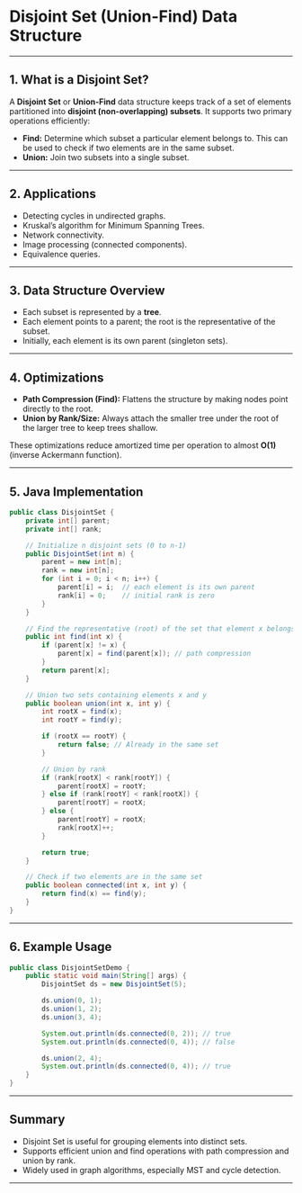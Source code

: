 # Disjoint Set (Union-Find) Data Structure

---

## 1. What is a Disjoint Set?

A **Disjoint Set** or **Union-Find** data structure keeps track of a set of elements partitioned into **disjoint (non-overlapping) subsets**. It supports two primary operations efficiently:

- **Find:** Determine which subset a particular element belongs to. This can be used to check if two elements are in the same subset.
- **Union:** Join two subsets into a single subset.

---

## 2. Applications

- Detecting cycles in undirected graphs.
- Kruskal’s algorithm for Minimum Spanning Trees.
- Network connectivity.
- Image processing (connected components).
- Equivalence queries.

---

## 3. Data Structure Overview

- Each subset is represented by a **tree**.
- Each element points to a parent; the root is the representative of the subset.
- Initially, each element is its own parent (singleton sets).

---

## 4. Optimizations

- **Path Compression (Find):** Flattens the structure by making nodes point directly to the root.
- **Union by Rank/Size:** Always attach the smaller tree under the root of the larger tree to keep trees shallow.

These optimizations reduce amortized time per operation to almost **O(1)** (inverse Ackermann function).

---

## 5. Java Implementation

```java
public class DisjointSet {
    private int[] parent;
    private int[] rank;

    // Initialize n disjoint sets (0 to n-1)
    public DisjointSet(int n) {
        parent = new int[n];
        rank = new int[n];
        for (int i = 0; i < n; i++) {
            parent[i] = i;  // each element is its own parent
            rank[i] = 0;    // initial rank is zero
        }
    }

    // Find the representative (root) of the set that element x belongs to
    public int find(int x) {
        if (parent[x] != x) {
            parent[x] = find(parent[x]); // path compression
        }
        return parent[x];
    }

    // Union two sets containing elements x and y
    public boolean union(int x, int y) {
        int rootX = find(x);
        int rootY = find(y);

        if (rootX == rootY) {
            return false; // Already in the same set
        }

        // Union by rank
        if (rank[rootX] < rank[rootY]) {
            parent[rootX] = rootY;
        } else if (rank[rootY] < rank[rootX]) {
            parent[rootY] = rootX;
        } else {
            parent[rootY] = rootX;
            rank[rootX]++;
        }

        return true;
    }

    // Check if two elements are in the same set
    public boolean connected(int x, int y) {
        return find(x) == find(y);
    }
}
```

---

## 6. Example Usage

```java
public class DisjointSetDemo {
    public static void main(String[] args) {
        DisjointSet ds = new DisjointSet(5);

        ds.union(0, 1);
        ds.union(1, 2);
        ds.union(3, 4);

        System.out.println(ds.connected(0, 2)); // true
        System.out.println(ds.connected(0, 4)); // false

        ds.union(2, 4);
        System.out.println(ds.connected(0, 4)); // true
    }
}
```

---

## Summary

- Disjoint Set is useful for grouping elements into distinct sets.
- Supports efficient union and find operations with path compression and union by rank.
- Widely used in graph algorithms, especially MST and cycle detection.

---